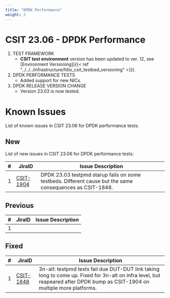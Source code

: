 ```yaml
---
title: "DPDK Performance"
weight: 2
---
```


# CSIT 23.06 - DPDK Performance

1. TEST FRAMEWORK
   - **CSIT test environment** version has been updated to ver. 12, see
     [Environment Versioning]({{< ref "../../../infrastructure/fdio_csit_testbed_versioning" >}}).
2. DPDK PERFORMANCE TESTS
   - Added support for new NICs.
3. DPDK RELEASE VERSION CHANGE
   - Version 23.03 is now tested.

# Known Issues

List of known issues in CSIT 23.06 for DPDK performance tests:

## New

List of new issues in CSIT 23.06 for DPDK performance tests:

**#** | **JiraID**                                       | **Issue Description**
------|--------------------------------------------------|--------------------------------------------------------------
 1    | [CSIT-1904](https://jira.fd.io/browse/CSIT-1904) | DPDK 23.03 testpmd starup fails on some testbeds. Different cause but the same consequences as CSIT-1848.

## Previous

**#** | **JiraID**                                       | **Issue Description**
------|--------------------------------------------------|--------------------------------------------------------------
 1    |                                                  |

## Fixed

**#** | **JiraID**                                       | **Issue Description**
------|--------------------------------------------------|--------------------------------------------------------------
 1    | [CSIT-1848](https://jira.fd.io/browse/CSIT-1848) | 3n-alt: testpmd tests fail due DUT-DUT link taking long to come up. Fixed for 3n-alt on infra level, but reapeared after DPDK bump as CSIT-1904 on multiple more platforms.
